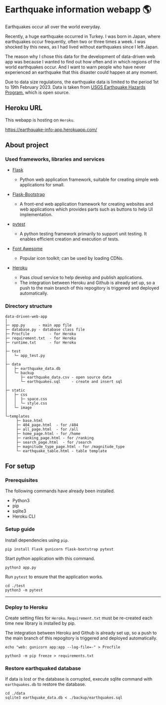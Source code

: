 # Earthquake information webapp 🌎

Earthquakes occur all over the world everyday.

Recently, a huge earthquake occurred in Turkey.
I was born in Japan, where earthquakes occur frequently, often two or three times a week. I was shocked by this news, as I had lived without earthquakes since I left Japan.

The reason why I chose this data for the development of data-driven web app was because I wanted to find out how often and in which regions of the world earthquakes occur. And I want to warn people who have never experienced an earthquake that this disaster could happen at any moment.

Due to data size regulations, the earthquake data is limited to the period 1st to 19th February 2023. Data is taken from [USGS Earthquake Hazards Program.](https://earthquake.usgs.gov/earthquakes/feed/) which is open source.

## Heroku URL
This webapp is hosting on `Heroku`.

https://earthquake-info-app.herokuapp.com/

## About project

### Used frameworks, libraries and services

* [Flask](https://flask.palletsprojects.com/en/2.2.x/)
     * Python web application framework, suitable for creating simple web applications for small.
     
* [Flask-Bootstrap](https://pythonhosted.org/Flask-Bootstrap/)
     * A front-end web application framework for creating websites and web applications which provides parts such as buttons to help UI implementation.
     
* [pytest](https://docs.pytest.org/en/7.2.x/)
     * A python testing framework primarily to support unit testing. It enables efficient creation and execution of tests.
     
* [Font Awesome](https://fontawesome.com/)
     * Popular icon toolkit; can be used by loading CDNs.
     
* [Heroku](https://dashboard.heroku.com/apps)
     * Paas cloud service to help develop and publish applications.
     * The integration between Heroku and Github is already set up, so a push to the main branch of this repogitory is triggered and deployed automatically.

### Directory structure

```
data-driven-web-app
│
├─ app.py      - main app file
├─ database.py - database class file
├─ Procfile         - for Heroku
├─ requirement.txt  - for Heroku
├─ runtime.txt      - for Heroku
│
├─ test
│   └─ app_test.py
│
├─ data
│   ├─ earthquake_data.db
│   └─ backup
│      ├─ earthquake_data.csv - open source data
│      └─ earthquakes.sql     - create and insert sql
│
├─ static
│   ├─ css
│   │  ├─ space.css
│   │  └─ style.css
│   └─ image
│
└─templates
     ├─ base.html
     ├─ 404_page.html  - for /404
     ├─ all_page.html  - for /all
     ├─ home_page.html - for /home
     ├─ ranking_page.html - for /ranking
     ├─ search_page.html  - for /search
     ├─ magnitude_type_page.html - for /magnitude_type
     └─ earthquake_table.html - table template 

```

## For setup

### Prerequisites

The following commands have already been installed.

* Python3
* pip
* sqlite3
* Heroku CLI


### Setup guide

Install dependencies using `pip`.

```commandline
pip install Flask gunicorn flask-bootstrap pytest
```

Start python application with this command.

```commandline
python3 app.py
```

Run `pytest` to ensure that the application works.

```commandline
cd ./test
python3 -m pytest
```

---

### Deploy to Heroku

Create setting files for `Heroku`.
`Requirement.txt` must be re-created each time new library is installed by pip. 

The integration between Heroku and Github is already set up, so a push to the main branch of this repogitory is triggered and deployed automatically.

```commandline
echo "web: gunicorn app:app --log-file=-" > Procfile

python3 -m pip freeze > requirements.txt
```

### Restore earthquaked database

If data is lost or the database is corrupted, execute sqlite command with `earthquakes.db` to restore the database.

```commandline
cd ./data
sqlite3 earthquake_data.db < ./backup/earthquakes.sql
```
